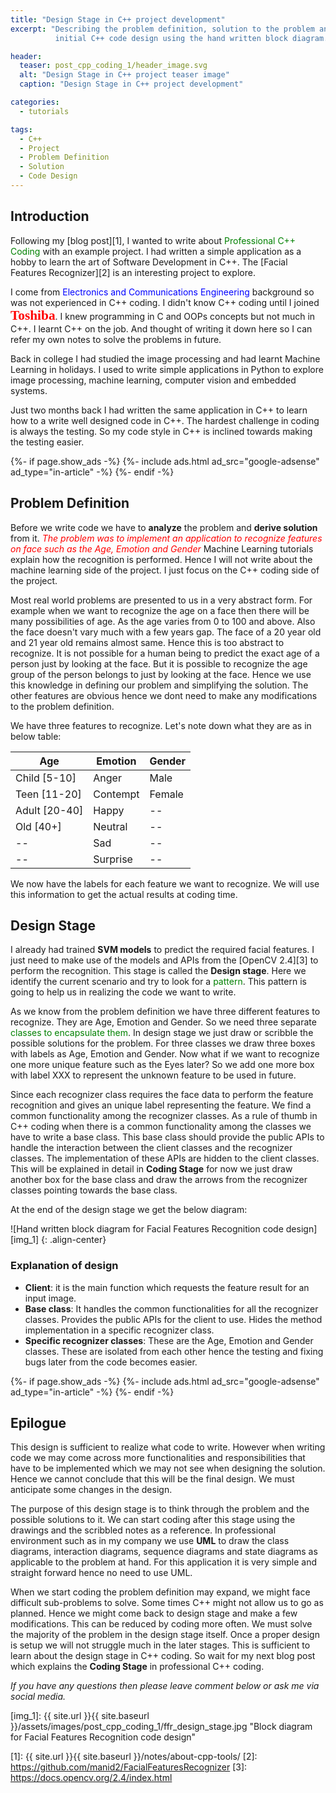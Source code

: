 ```yaml
---
title: "Design Stage in C++ project development"
excerpt: "Describing the problem definition, solution to the problem and \
          initial C++ code design using the hand written block diagram."

header:
  teaser: post_cpp_coding_1/header_image.svg
  alt: "Design Stage in C++ project teaser image"
  caption: "Design Stage in C++ project development"

categories:
  - tutorials

tags:
  - C++
  - Project
  - Problem Definition
  - Solution
  - Code Design
---
```


## Introduction

Following my [blog post][1], I wanted to write about <span style="color:green">
Professional C++ Coding</span> with an example project.
I had written a simple application as a hobby to learn the art of Software Development in C++.
The [Facial Features Recognizer][2] is an interesting project to explore.

I come from <span style="color:blue">Electronics and Communications Engineering</span> background so was
not experienced in C++ coding.
I didn't know C++ coding until I joined
<span style="color:red; font-family: Calibri; font-weight: bold; font-size: 16pt">Toshiba</span>.
I knew programming in C and OOPs concepts but not much in C++. I learnt C++ on the job.
And thought of writing it down here so I can refer my own notes to solve the problems in future.

Back in college I had studied the image processing and had learnt Machine Learning in holidays.
I used to write simple applications in Python to explore
image processing,
machine learning,
computer vision and
embedded systems.

Just two months back I had written the same application in C++ to learn how to a write well designed code in C++.
The hardest challenge in coding is always the testing. So my code style in C++ is inclined towards
making the testing easier.

<p>
{%- if page.show_ads -%}
  {%- include ads.html ad_src="google-adsense" ad_type="in-article" -%}
{%- endif -%}
</p>

## Problem Definition

Before we write code we have to **analyze** the problem and **derive solution** from it.
<span style="color:red; font-style: italic">The problem was to implement an application
to recognize features on face such as the Age, Emotion and Gender</span> Machine Learning
tutorials explain how the recognition is performed.
Hence I will not write about the machine learning side of the project. I just focus on the
C++ coding side of the project.

Most real world problems are presented to us in a very abstract form. For example when we
want to recognize the age on a face then there will be many possibilities of age.
As the age varies from 0 to 100 and above. Also the face doesn't vary much with a few years
gap. The face of a 20 year old and 21 year old remains almost same. Hence this is too
abstract to recognize. It is not possible for a human being to predict the exact age of
a person just by looking at the face. But it is possible to recognize the age group of the
person belongs to just by looking at the face. Hence we use this knowledge in defining our
problem and simplifying the solution. The other features are obvious hence we dont need to
make any modifications to the problem definition.

We have three features to recognize. Let's note down what they are as in below table:

| Age           | Emotion  | Gender |
| ------------- | -------- | ------ |
| Child  [5-10] | Anger    | Male   |
| Teen  [11-20] | Contempt | Female |
| Adult [20-40] | Happy    | --     |
| Old     [40+] | Neutral  | --     |
| --            | Sad      | --     |
| --            | Surprise | --     |

We now have the labels for each feature we want to recognize. We will use this information
to get the actual results at coding time.

## Design Stage

I already had trained **SVM models** to predict the required facial features.
I just need to make use of the models and APIs from the [OpenCV 2.4][3] to perform the recognition.
This stage is called the **Design stage**. Here we identify the current scenario and try to look for
a <span style="color:green">pattern</span>. This pattern is going to help us in realizing the code
we want to write.

As we know from the problem definition we have three different features to recognize.
They are Age, Emotion and Gender. So we need three separate <span style="color:green">
classes to encapsulate them</span>.
In design stage we just draw or scribble the possible solutions for the problem.
For three classes we draw three boxes with labels as Age, Emotion and Gender.
Now what if we want to recognize one more unique feature such as the Eyes later?
So we add one more box with label XXX to represent the unknown feature to be used in future.

Since each recognizer class requires the face data to perform the feature recognition and
gives an unique label representing the feature. We find a common functionality among the
recognizer classes. As a rule of thumb in C++ coding when there is a common functionality
among the classes we have to write a base class. This base class should provide the public APIs
to handle the interaction between the client classes and the recognizer classes.
The implementation of these APIs are hidden to the client classes. This will be explained in
detail in **Coding Stage** for now we just draw another box for the base class and draw the arrows
from the recognizer classes pointing towards the base class.

At the end of the design stage we get the below diagram:
<!-- img_1 - ffr_design_stage.jpg -->
![Hand written block diagram for Facial Features Recognition code design][img_1]
{: .align-center}

### Explanation of design

* **Client**: it is the main function which requests the feature result for an input image.
* **Base class**: It handles the common functionalities for all the recognizer classes. Provides the public APIs for the client to use. Hides the method implementation in a specific recognizer class.
* **Specific recognizer classes**: These are the Age, Emotion and Gender classes. These are isolated from each other hence the testing and fixing bugs later from the code becomes easier.

<p>
{%- if page.show_ads -%}
  {%- include ads.html ad_src="google-adsense" ad_type="in-article" -%}
{%- endif -%}
</p>

## Epilogue

This design is sufficient to realize what code to write. However when writing code we may come
across more functionalities and responsibilities that have to be implemented which we may not
see when designing the solution. Hence we cannot conclude that this will be the final design.
We must anticipate some changes in the design.

The purpose of this design stage is to think through the problem and the possible solutions to
it. We can start coding after this stage using the drawings and the scribbled notes as a reference.
In professional environment such as in my company we use **UML** to draw the class diagrams,
interaction diagrams, sequence diagrams and state diagrams as applicable to the problem at hand.
For this application it is very simple and straight forward hence no need to use UML.

When we start coding the problem definition may expand, we might face difficult sub-problems to solve.
Some times C++ might not allow us to go as planned. Hence we might come back to design stage and
make a few modifications. This can be reduced by coding more often. We must solve the majority of
the problem in the design stage itself. Once a proper design is setup we will not struggle much
in the later stages. This is sufficient to learn about the design stage in C++ coding.
So wait for my next blog post which explains the **Coding Stage** in professional C++ coding.

*If you have any questions then please leave comment below or ask me via social media.*

<!-- images in the post -->
[img_1]: {{ site.url }}{{ site.baseurl }}/assets/images/post_cpp_coding_1/ffr_design_stage.jpg "Block diagram for Facial Features Recognition code design"

<!-- Links in the post -->
[1]: {{ site.url }}{{ site.baseurl }}/notes/about-cpp-tools/
[2]: https://github.com/manid2/FacialFeaturesRecognizer
[3]: https://docs.opencv.org/2.4/index.html
